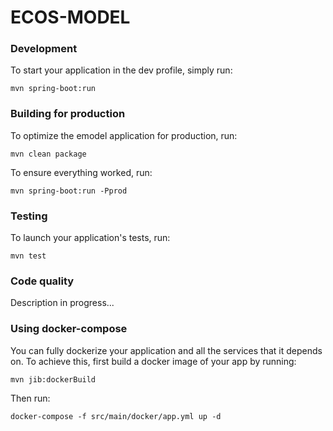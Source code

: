 # ECOS-MODEL

### Development

To start your application in the dev profile, simply run:

    mvn spring-boot:run


### Building for production

To optimize the emodel application for production, run:

    mvn clean package

To ensure everything worked, run:

    mvn spring-boot:run -Pprod


### Testing

To launch your application's tests, run:

    mvn test


### Code quality

Description in progress... 


### Using docker-compose

You can fully dockerize your application and all the services that it depends on.
To achieve this, first build a docker image of your app by running:

    mvn jib:dockerBuild

Then run:

    docker-compose -f src/main/docker/app.yml up -d
